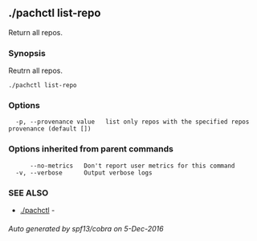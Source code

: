 ## ./pachctl list-repo

Return all repos.

### Synopsis


Reutrn all repos.

```
./pachctl list-repo
```

### Options

```
  -p, --provenance value   list only repos with the specified repos provenance (default [])
```

### Options inherited from parent commands

```
      --no-metrics   Don't report user metrics for this command
  -v, --verbose      Output verbose logs
```

### SEE ALSO
* [./pachctl](./pachctl.md)	 - 

###### Auto generated by spf13/cobra on 5-Dec-2016
